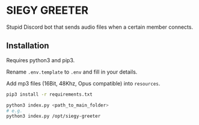 # SIEGY GREETER

Stupid Discord bot that sends audio files when a certain member connects.

## Installation
Requires python3 and pip3.

Rename `.env.template` to `.env` and fill in your details.

Add mp3 files (16Bit, 48Khz, Opus compatible) into `resources`.

```bash
pip3 install -r requirements.txt

python3 index.py <path_to_main_folder>
# e.g.
python3 index.py /opt/siegy-greeter
```